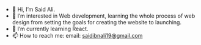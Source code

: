 - 👋 Hi, I’m Said Ali.
- 👀 I’m interested in Web development, learning the whole process of web design from setting the goals for creating the website to launching.
- 🌱 I’m currently learning React.
- 📫 How to reach me: email: saidibnali19@gmail.com

<!---
saidibnali19/saidibnali19 is a ✨ special ✨ repository because its `README.md` (this file) appears on your GitHub profile.
You can click the Preview link to take a look at your changes.
--->
